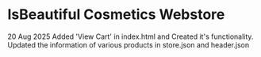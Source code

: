# IsBeautiful Cosmetics Webstore
20 Aug 2025
Added 'View Cart' in index.html and Created it's functionality.
Updated the information of various products in store.json and header.json